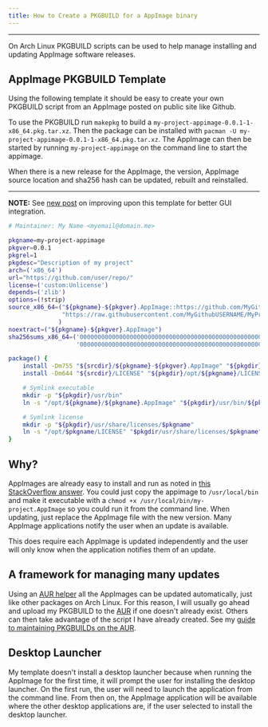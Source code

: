 ```yaml
---
title: How to Create a PKGBUILD for a AppImage binary
---
```


---

On Arch Linux PKGBUILD scripts can be used to help manage installing and updating AppImage software releases.

## AppImage PKGBUILD Template

Using the following template it should be easy to create your own PKGBUILD script from an AppImage posted on public site like Github.

To use the PKGBUILD run `makepkg` to build a `my-project-appimage-0.0.1-1-x86_64.pkg.tar.xz`. Then the package can be installed with `pacman -U my-project-appimage-0.0.1-1-x86_64.pkg.tar.xz`. The AppImage can then be started by running `my-project-appimage` on the command line to start the appimage.

When there is a new release for the AppImage, the version, AppImage source location and sha256 hash can be updated, rebuilt and reinstalled.

---

**NOTE:** See [new post](/posts/2019-11-16-Better-AppImage-PKGBUILD-template.html) on improving upon this template for better GUI integration.


``` bash
# Maintainer: My Name <myemail@domain.me>

pkgname=my-project-appimage
pkgver=0.0.1
pkgrel=1
pkgdesc="Description of my project"
arch=('x86_64')
url="https://github.com/user/repo/"
license=('custom:Unlicense')
depends=('zlib')
options=(!strip)
source_x86_64=("${pkgname}-${pkgver}.AppImage::https://github.com/MyGithubUSERNAME/MyProjectRepo/releases/download/${pkgver}/myproject.AppImage"
               "https://raw.githubusercontent.com/MyGithubUSERNAME/MyProjectRepo/${pkgver}/LICENSE"
              )
noextract=("${pkgname}-${pkgver}.AppImage")
sha256sums_x86_64=('000000000000000000000000000000000000000000000000000000000000000'
                   '000000000000000000000000000000000000000000000000000000000000000')

package() {
    install -Dm755 "${srcdir}/${pkgname}-${pkgver}.AppImage" "${pkgdir}/opt/${pkgname}/${pkgname}.AppImage"
    install -Dm644 "${srcdir}/LICENSE" "${pkgdir}/opt/${pkgname}/LICENSE"

    # Symlink executable
    mkdir -p "${pkgdir}/usr/bin"
    ln -s "/opt/${pkgname}/${pkgname}.AppImage" "${pkgdir}/usr/bin/${pkgname}"

    # Symlink license
    mkdir -p "${pkgdir}/usr/share/licenses/$pkgname"
    ln -s "/opt/$pkgname/LICENSE" "$pkgdir/usr/share/licenses/$pkgname"
}
```

## Why?

AppImages are already easy to install and run as noted in [this StackOverflow answer](https://superuser.com/a/1307178/109464). You could just copy the appimage to `/usr/local/bin` and make it executable with a `chmod +x /usr/local/bin/my-project.AppImage` so you could run it from the command line. When updating, just replace the AppImage file with the new version. Many AppImage applications notify the user when an update is available.

This does require each AppImage is updated independently and the user will only know when the application notifies them of an update.

## A framework for managing many updates

Using an [AUR helper](https://wiki.archlinux.org/index.php/AUR_helpers) all the AppImages can be updated automatically, just like other packages on Arch Linux. For this reason, I will usually go ahead and upload my PKGBUILD to the [AUR](https://aur.archlinux.org) if one doesn't already exist. Others can then take advantage of the script I have already created. See my [guide to maintaining PKGBUILDs on the AUR](/posts/2019-01-30-Opinionated-PKGBUILD-development-guide.html).

## Desktop Launcher

My template doesn't install a desktop launcher because when running the AppImage for the first time, it will prompt the user for installing the desktop launcher. On the first run, the user will need to launch the application from the command line. From then on, the AppImage application will be available where the other desktop applications are, if the user selected to install the desktop launcher.
